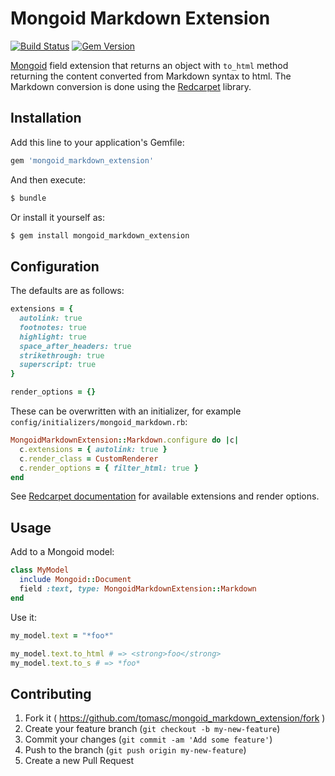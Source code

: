 # Mongoid Markdown Extension

[![Build Status](https://travis-ci.org/tomasc/mongoid_markdown_extension.svg)](https://travis-ci.org/tomasc/mongoid_markdown_extension) [![Gem Version](https://badge.fury.io/rb/mongoid_markdown_extension.svg)](http://badge.fury.io/rb/mongoid_markdown_extension)

[Mongoid](https://github.com/mongoid/mongoid) field extension that returns an object with `to_html` method returning the content converted from Markdown syntax to html. The Markdown conversion is done using the [Redcarpet](https://github.com/vmg/redcarpet) library.

## Installation

Add this line to your application's Gemfile:

```ruby
gem 'mongoid_markdown_extension'
```

And then execute:

```sh
$ bundle
```

Or install it yourself as:

```sh
$ gem install mongoid_markdown_extension
```

## Configuration

The defaults are as follows:

```ruby
extensions = {
  autolink: true
  footnotes: true
  highlight: true
  space_after_headers: true
  strikethrough: true
  superscript: true
}

render_options = {}
```

These can be overwritten with an initializer, for example `config/initializers/mongoid_markdown.rb`:

```ruby
MongoidMarkdownExtension::Markdown.configure do |c|
  c.extensions = { autolink: true }
  c.render_class = CustomRenderer
  c.render_options = { filter_html: true }
end
```

See [Redcarpet documentation](https://github.com/vmg/redcarpet) for available extensions and render options.

## Usage

Add to a Mongoid model:

```ruby
class MyModel
  include Mongoid::Document
  field :text, type: MongoidMarkdownExtension::Markdown
end
```

Use it:

```Ruby
my_model.text = "*foo*"

my_model.text.to_html # => <strong>foo</strong>
my_model.text.to_s # => *foo*
```

## Contributing

1. Fork it ( https://github.com/tomasc/mongoid_markdown_extension/fork )
2. Create your feature branch (`git checkout -b my-new-feature`)
3. Commit your changes (`git commit -am 'Add some feature'`)
4. Push to the branch (`git push origin my-new-feature`)
5. Create a new Pull Request
